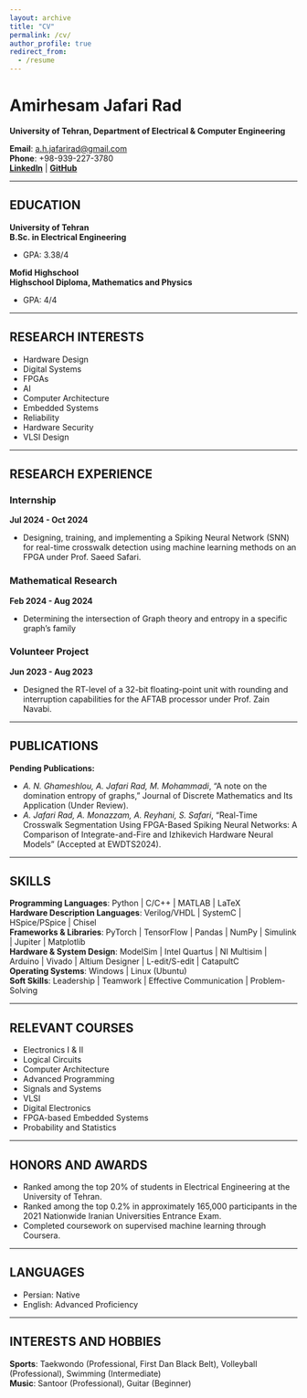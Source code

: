 ```yaml
---
layout: archive
title: "CV"
permalink: /cv/
author_profile: true
redirect_from:
  - /resume
---
```


# Amirhesam Jafari Rad  
**University of Tehran, Department of Electrical & Computer Engineering**  

**Email**: a.h.jafarirad@gmail.com  
**Phone**: +98-939-227-3780  
[**LinkedIn**](https://www.linkedin.com/in/amirhesam-jafarirad/) | [**GitHub**](https://github.com/amirhjrad)

---

## **EDUCATION**  
**University of Tehran**  
**B.Sc. in Electrical Engineering**  
- GPA: 3.38/4  

**Mofid Highschool**  
**Highschool Diploma, Mathematics and Physics**  
- GPA: 4/4  

---

## **RESEARCH INTERESTS**  
- Hardware Design  
- Digital Systems  
- FPGAs  
- AI  
- Computer Architecture  
- Embedded Systems  
- Reliability  
- Hardware Security  
- VLSI Design  

---

## **RESEARCH EXPERIENCE**  
### Internship  
**Jul 2024 - Oct 2024**  
- Designing, training, and implementing a Spiking Neural Network (SNN) for real-time crosswalk detection using machine learning methods on an FPGA under Prof. Saeed Safari.  

### Mathematical Research   
**Feb 2024 - Aug 2024**  
- Determining the intersection of Graph theory and entropy in a specific graph’s family
 

### Volunteer Project  
**Jun 2023 - Aug 2023**  
- Designed the RT-level of a 32-bit floating-point unit with rounding and interruption capabilities for the AFTAB processor under Prof. Zain Navabi.  

---

## **PUBLICATIONS**  
**Pending Publications:**  
- *A. N. Ghameshlou, A. Jafari Rad, M. Mohammadi*, “A note on the domination entropy of graphs,” Journal of Discrete Mathematics and Its Application (Under Review).  
- *A. Jafari Rad, A. Monazzam, A. Reyhani, S. Safari*, “Real-Time Crosswalk Segmentation Using FPGA-Based Spiking Neural Networks: A Comparison of Integrate-and-Fire and Izhikevich Hardware Neural Models” (Accepted at EWDTS2024).  

---

## **SKILLS**  
**Programming Languages**: Python | C/C++ | MATLAB | LaTeX  
**Hardware Description Languages**: Verilog/VHDL | SystemC | HSpice/PSpice | Chisel  
**Frameworks & Libraries**: PyTorch | TensorFlow | Pandas | NumPy | Simulink | Jupiter | Matplotlib  
**Hardware & System Design**: ModelSim | Intel Quartus | NI Multisim | Arduino | Vivado | Altium Designer | L-edit/S-edit | CatapultC  
**Operating Systems**: Windows | Linux (Ubuntu)  
**Soft Skills**: Leadership | Teamwork | Effective Communication | Problem-Solving  

---

## **RELEVANT COURSES**  
- Electronics I & II  
- Logical Circuits  
- Computer Architecture  
- Advanced Programming  
- Signals and Systems  
- VLSI  
- Digital Electronics  
- FPGA-based Embedded Systems  
- Probability and Statistics  

---

## **HONORS AND AWARDS**  
- Ranked among the top 20% of students in Electrical Engineering at the University of Tehran.  
- Ranked among the top 0.2% in approximately 165,000 participants in the 2021 Nationwide Iranian Universities Entrance Exam.  
- Completed coursework on supervised machine learning through Coursera.  

---

## **LANGUAGES**  
- Persian: Native  
- English: Advanced Proficiency

---

## **INTERESTS AND HOBBIES**  
**Sports**: Taekwondo (Professional, First Dan Black Belt), Volleyball (Professional), Swimming (Intermediate)  
**Music**: Santoor (Professional), Guitar (Beginner)  
